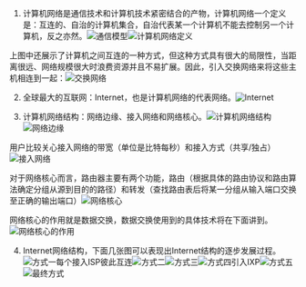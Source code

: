 1. 计算机网络是通信技术和计算机技术紧密结合的产物，计算机网络一个定义是：互连的、自治的计算机集合，自治代表某一个计算机不能去控制另一个计算机，反之亦然。![通信模型](通信模型.png)![计算机网络定义](计算机网络定义.png)

上图中还展示了计算机之间互连的一种方式，但这种方式具有很大的局限性，当距离很远、网络规模很大时浪费资源并且不易扩展。因此，引入交换网络来将这些主机相连到一起：![交换网络](交换网络.png)

2. 全球最大的互联网：Internet，也是计算机网络的代表网络。![Internet](Internet.png)

3. 计算机网络结构：网络边缘、接入网络和网络核心。![计算机网络结构](计算机网络结构.png)![网络边缘](网络边缘.png)

用户比较关心接入网络的带宽（单位是比特每秒）和接入方式（共享/独占）![接入网络](接入网络.png)

对于网络核心而言，路由器主要有两个功能，路由（根据具体的路由协议和路由算法确定分组从源到目的的路径）和转发（查找路由表后将某一分组从输入端口交换至正确的输出端口）![网络核心](网络核心.png)

网络核心的作用就是数据交换，数据交换使用到的具体技术将在下面讲到。![网络核心的作用](网络核心的作用.png)

4. Internet网络结构，下面几张图可以表现出Internet结构的逐步发展过程。![方式一每个接入ISP彼此互连](方式一每个接入ISP彼此互连.png)![方式二](方式二.png)![方式三](方式三.png)![方式四引入IXP](方式四引入IXP.png)![方式五](方式五.png)![最终方式](最终方式.png)
